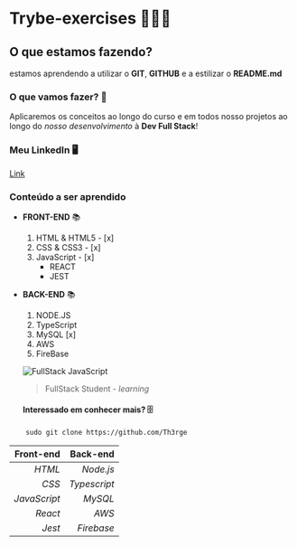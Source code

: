 # Trybe-exercises 🧑🏾‍🎓
## O que estamos fazendo? 

estamos aprendendo a utilizar o **GIT**, **GITHUB** e a estilizar o **README.md**

### O que vamos fazer?  📝

Aplicaremos os conceitos ao longo do curso e em todos nosso projetos ao longo do _nosso_ _desenvolvimento_ à **Dev Full Stack**!

### Meu LinkedIn  🖥️

[Link](https://linkedin.com/in/thergefonseca)

### Conteúdo a ser aprendido

* __FRONT-END__   📚
    1. HTML & HTML5 - [x]
    2. CSS & CSS3 - [x]
    3. JavaScript - [x]
        * REACT
        * JEST 

* __BACK-END__   📚
    1. NODE.JS
    2. TypeScript
    3. MySQL [x]
    4. AWS
    5. FireBase

    ![FullStack JavaScript](https://www.javaavancado.com/wp-content/uploads/2018/03/salario-de-um-full-stack-tecnologia.jpg)

    > FullStack Student - *learning*


    #### Interessado em conhecer mais?  🗄️
~~~
    sudo git clone https://github.com/Th3rge
~~~

Front-end | Back-end
---------: | ---------:
*HTML* | *Node.js*
*CSS* | *Typescript*
*JavaScript* | *MySQL*
*React* | *AWS*
*Jest* | *Firebase*
